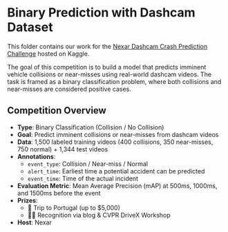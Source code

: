 # Binary Prediction with Dashcam Dataset

This folder contains our work for the [Nexar Dashcam Crash Prediction Challenge](https://www.kaggle.com/competitions/nexar-collision-prediction) hosted on Kaggle.

The goal of this competition is to build a model that predicts imminent vehicle collisions or near-misses using real-world dashcam videos. The task is framed as a binary classification problem, where both collisions and near-misses are considered positive cases.

## Competition Overview
- **Type**: Binary Classification (Collision / No Collision)  
- **Goal**: Predict imminent collisions or near-misses from dashcam videos  
- **Data**: 1,500 labeled training videos (400 collisions, 350 near-misses, 750 normal) + 1,344 test videos  
- **Annotations**:  
  - `event_type`: Collision / Near-miss / Normal  
  - `alert_time`: Earliest time a potential accident can be predicted  
  - `event_time`: Time of the actual incident  
- **Evaluation Metric**: Mean Average Precision (mAP) at 500ms, 1000ms, and 1500ms before the event  
- **Prizes**:  
  - 🥇 Trip to Portugal (up to $5,000)  
  - 🥈🥉 Recognition via blog & CVPR DriveX Workshop  
- **Host**: Nexar